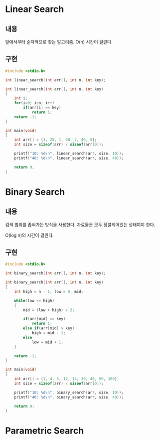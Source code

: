 # Linear Search

## 내용

앞에서부터 순차적으로 찾는 알고리즘. O(n) 시간이 걸린다.

## 구현

```c
#include <stdio.h>

int linear_search(int arr[], int n, int key);

int linear_search(int arr[], int n, int key)
{
    int i;
    for(i=0; i<n; i++)
        if(arr[i] == key)
            return 1;
    return -1;
}

int main(void)
{
    int arr[] = {3, 25, 1, 68, 2, 40, 5};
    int size = sizeof(arr) / sizeof(arr[0]);

    printf("10: %d\n", linear_search(arr, size, 10));
    printf("40: %d\n", linear_search(arr, size, 40));

    return 0;
}
```

# Binary Search

## 내용

검색 범위를 좁혀가는 방식을 사용한다. 자료들은 모두 정렬되어있는 상태여야 한다.

O(log n)의 시간이 걸린다.

## 구현

```c
#include <stdio.h>

int binary_search(int arr[], int n, int key);

int binary_search(int arr[], int n, int key)
{
    int high = n - 1, low = 0, mid;

    while(low <= high)
    {
        mid = (low + high) / 2;

        if(arr[mid] == key)
            return 1;
        else if(arr[mid] > key)
            high = mid - 1;
        else
            low = mid + 1;
    }

    return -1;
}

int main(void)
{
    int arr[] = {1, 4, 5, 12, 14, 30, 40, 50, 100};
    int size = sizeof(arr) / sizeof(arr[0]);

    printf("10: %d\n", binary_search(arr, size, 10));
    printf("40: %d\n", binary_search(arr, size, 40));

    return 0;
}
```

# Parametric Search
